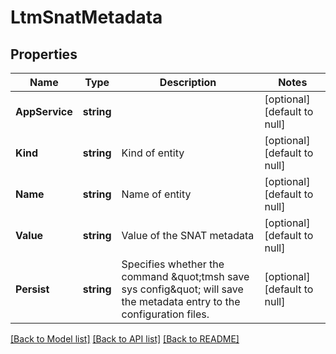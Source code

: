 # LtmSnatMetadata

## Properties
Name | Type | Description | Notes
------------ | ------------- | ------------- | -------------
**AppService** | **string** |  | [optional] [default to null]
**Kind** | **string** | Kind of entity | [optional] [default to null]
**Name** | **string** | Name of entity | [optional] [default to null]
**Value** | **string** | Value of the SNAT metadata | [optional] [default to null]
**Persist** | **string** | Specifies whether the command \&quot;tmsh save sys config\&quot; will save the metadata entry to the configuration files. | [optional] [default to null]

[[Back to Model list]](../README.md#documentation-for-models) [[Back to API list]](../README.md#documentation-for-api-endpoints) [[Back to README]](../README.md)


